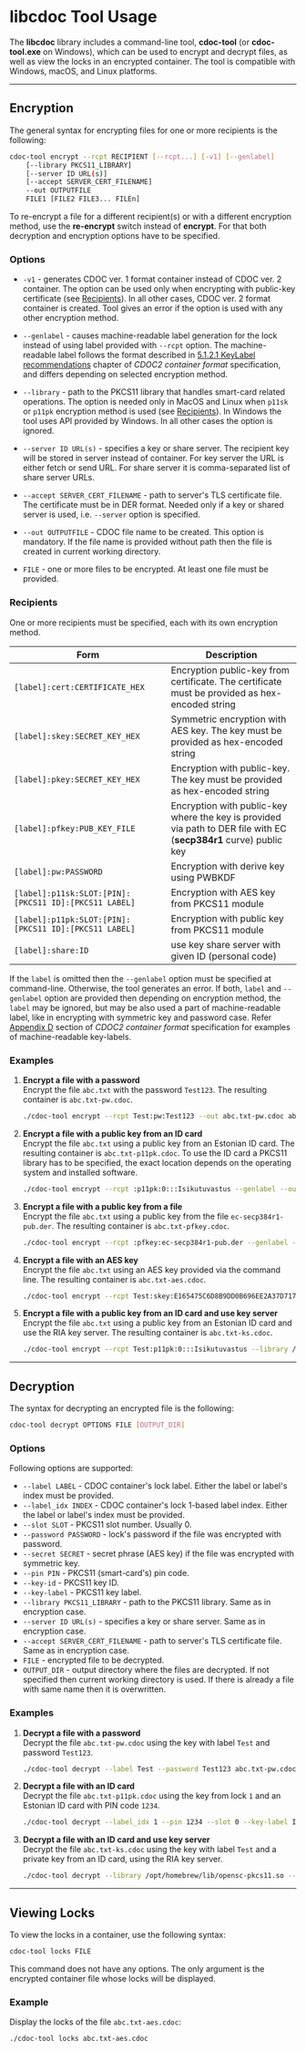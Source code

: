 # libcdoc Tool Usage

The **libcdoc** library includes a command-line tool, **cdoc-tool** (or **cdoc-tool.exe** on Windows), which can be used to encrypt and decrypt files, as well as view the locks in an encrypted container. The tool is compatible with Windows, macOS, and Linux platforms.

---

## Encryption

The general syntax for encrypting files for one or more recipients is the following:

```bash
cdoc-tool encrypt --rcpt RECIPIENT [--rcpt...] [-v1] [--genlabel]
    [--library PKCS11_LIBRARY]
    [--server ID URL(s)]
    [--accept SERVER_CERT_FILENAME]
    --out OUTPUTFILE
    FILE1 [FILE2 FILE3... FILEn]
```

To re-encrypt a file for a different recipient(s) or with a different encryption method, use the **re-encrypt** switch instead of **encrypt**. For that both decryption and encryption options have to be specified.

### Options

- `-v1` - generates CDOC ver. 1 format container instead of CDOC ver. 2 container. The option can be used only when encrypting with public-key certificate 
(see [Recipients](#Recipients)). In all other cases, CDOC ver. 2 format container is created. Tool gives an error if the option is used with any other encryption method.

- `--genlabel` - causes machine-readable label generation for the lock instead of using label provided with `--rcpt` option. The machine-readable label follows the 
format described in [5.1.2.1 KeyLabel recommendations](https://open-eid.github.io/CDOC2/1.1/02_protocol_and_cryptography_spec/ch03_container_format/#keylabel-recommendations) 
chapter of *CDOC2 container format* specification, and differs depending on selected encryption method.

- `--library` - path to the PKCS11 library that handles smart-card related operations. The option is needed only in MacOS and Linux when `p11sk` or `p11pk` encryption 
method is used (see [Recipients](#Recipients)). In Windows the tool uses API provided by Windows. In all other cases the option is ignored.

- `--server ID URL(s)` - specifies a key or share server. The recipient key will be stored in server instead of container. For key server the URL is either fetch 
or send URL. For share server it is comma-separated list of share server URLs.

- `--accept SERVER_CERT_FILENAME` - path to server's TLS certificate file. The certificate must be in DER format. Needed only if a key or shared server is used, i.e. 
`--server` option is specified.

- `--out OUTPUTFILE` - CDOC file name to be created. This option is mandatory. If the file name is provided without path then the file is created in current working 
directory.

- `FILE` - one or more files to be encrypted. At least one file must be provided.

### Recipients

One or more recipients must be specified, each with its own encryption method.

| Form | Description |
| ---    | ---         |
| `[label]:cert:CERTIFICATE_HEX` | Encryption public-key from certificate. The certificate must be provided as hex-encoded string |
| `[label]:skey:SECRET_KEY_HEX` | Symmetric encryption with AES key. The key must be provided as hex-encoded string |
| `[label]:pkey:SECRET_KEY_HEX` | Encryption with public-key. The key must be provided as hex-encoded string |
| `[label]:pfkey:PUB_KEY_FILE` | Encryption with public-key where the key is provided via path to DER file with EC (**secp384r1** curve) public key |
| `[label]:pw:PASSWORD` | Encryption with derive key using PWBKDF |
| `[label]:p11sk:SLOT:[PIN]:[PKCS11 ID]:[PKCS11 LABEL]` | Encryption with AES key from PKCS11 module |
| `[label]:p11pk:SLOT:[PIN]:[PKCS11 ID]:[PKCS11 LABEL]` | Encryption with public key from PKCS11 module |
| `[label]:share:ID` | use key share server with given ID (personal code) |

If the `label` is omitted then the `--genlabel` option must be specified at command-line. Otherwise, the tool generates an error. If both, `label` and `--genlabel` 
option are provided then depending on encryption method, the `label` may be ignored, but may be also used a part of machine-readable label, like in encrypting with 
symmetric key and password case. Refer [Appendix D](https://open-eid.github.io/CDOC2/1.1/02_protocol_and_cryptography_spec/appendix_d_keylabel/) section of 
*CDOC2 container format* specification for examples of machine-readable key-labels.

### Examples

1. **Encrypt a file with a password**  
   Encrypt the file `abc.txt` with the password `Test123`. The resulting container is `abc.txt-pw.cdoc`.

   ```bash
   ./cdoc-tool encrypt --rcpt Test:pw:Test123 --out abc.txt-pw.cdoc abc.txt
   ```

2. **Encrypt a file with a public key from an ID card**  
   Encrypt the file `abc.txt` using a public key from an Estonian ID card. The resulting container is `abc.txt-p11pk.cdoc`. To use the ID card a PKCS11 library has to be specified, the exact location depends on the operating system and installed software.

   ```bash
   ./cdoc-tool encrypt --rcpt :p11pk:0:::Isikutuvastus --genlabel --out abc.txt-p11pk.cdoc --library /opt/homebrew/lib/opensc-pkcs11.so abc.txt
   ```

3. **Encrypt a file with a public key from a file**  
   Encrypt the file `abc.txt` using a public key from the file `ec-secp384r1-pub.der`. The resulting container is `abc.txt-pfkey.cdoc`.

   ```bash
   ./cdoc-tool encrypt --rcpt :pfkey:ec-secp384r1-pub.der --genlabel --out abc.txt-pfkey.cdoc abc.txt
   ```

4. **Encrypt a file with an AES key**  
   Encrypt the file `abc.txt` using an AES key provided via the command line. The resulting container is `abc.txt-aes.cdoc`.

   ```bash
   ./cdoc-tool encrypt --rcpt Test:skey:E165475C6D8B9DD0B696EE2A37D7176DFDF4D7B510406648E70BAE8E80493E5E --genlabel --out abc.txt-aes.cdoc abc.txt
   ```

5. **Encrypt a file with a public key from an ID card and use key server**  
   Encrypt the file `abc.txt` using a public key from an Estonian ID card and use the RIA key server. The resulting container is `abc.txt-ks.cdoc`.

   ```bash
   ./cdoc-tool encrypt --rcpt Test:p11pk:0:::Isikutuvastus --library /opt/homebrew/lib/opensc-pkcs11.so --server 00000000-0000-0000-0000-000000000000 https://cdoc2.id.ee:8443 --accept keyserver-cert.der --out abc.txt-ks.cdoc abc.txt
   ```

---

## Decryption

The syntax for decrypting an encrypted file is the following:

```bash
cdoc-tool decrypt OPTIONS FILE [OUTPUT_DIR]
```

### Options

Following options are supported:

- `--label LABEL` - CDOC container's lock label. Either the label or label's index must be provided.
- `--label_idx INDEX` - CDOC container's lock 1-based label index. Either the label or label's index must be provided.
- `--slot SLOT` - PKCS11 slot number. Usually 0.
- `--password PASSWORD` - lock's password if the file was encrypted with password.
- `--secret SECRET` - secret phrase (AES key) if the file was encrypted with symmetric key.
- `--pin PIN` - PKCS11 (smart-card's) pin code.
- `--key-id` - PKCS11 key ID.
- `--key-label` - PKCS11 key label.
- `--library PKCS11_LIBRARY` - path to the PKCS11 library. Same as in encryption case.
- `--server ID URL(s)` - specifies a key or share server. Same as in encryption case.
- `--accept SERVER_CERT_FILENAME` - path to server's TLS certificate file. Same as in encryption case.
- `FILE` - encrypted file to be decrypted.
- `OUTPUT_DIR` - output directory where the files are decrypted. If not specified then current working directory is used. If there is already a file with same name 
then it is overwritten.

### Examples

1. **Decrypt a file with a password**  
   Decrypt the file `abc.txt-pw.cdoc` using the key with label `Test` and password `Test123`.

   ```bash
   ./cdoc-tool decrypt --label Test --password Test123 abc.txt-pw.cdoc
   ```

2. **Decrypt a file with an ID card**  
   Decrypt the file `abc.txt-p11pk.cdoc` using the key from lock `1` and an Estonian ID card with PIN code `1234`.

   ```bash
   ./cdoc-tool decrypt --label_idx 1 --pin 1234 --slot 0 --key-label Isikutuvastus --library /opt/homebrew/lib/opensc-pkcs11.so abc.txt-p11pk.cdoc
   ```

3. **Decrypt a file with an ID card and use key server**  
   Decrypt the file `abc.txt-ks.cdoc` using the key with label `Test` and a private key from an ID card, using the RIA key server.

   ```bash
   ./cdoc-tool decrypt --library /opt/homebrew/lib/opensc-pkcs11.so --server 00000000-0000-0000-0000-000000000000 https://cdoc2.id.ee:8444 --accept keyserver-cert.der --label Test --slot 0 --pin 1234 --key-label Isikutuvastus abc.txt-ks.cdoc out
   ```

---

## Viewing Locks

To view the locks in a container, use the following syntax:

```bash
cdoc-tool locks FILE
```

This command does not have any options. The only argument is the encrypted container file whose locks will be displayed.

### Example

Display the locks of the file `abc.txt-aes.cdoc`:

```bash
./cdoc-tool locks abc.txt-aes.cdoc
```
